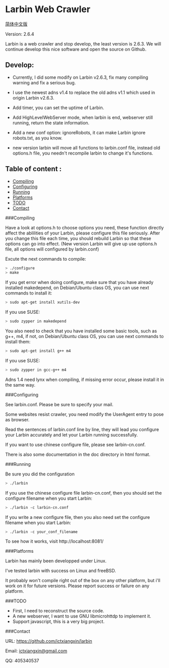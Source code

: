 Larbin Web Crawler
==================

[简体中文版](/README.md)

Version: 2.6.4

Larbin is a web crawler and stop develop, the least version is 2.6.3.
We will continue develop this nice software and open the source on Github.

Develop:
--------

* Currently, I did some modify on Larbin v2.6.3, fix many compiling warning and fix a serious bug.

* I use the newest adns v1.4 to replace the old adns v1.1 which used in origin Larbin v2.6.3.

* Add timer, you can set the uptime of Larbin.

* Add HighLevelWebServer mode, when larbin is end, webserver still running, return the state information.

* Add a new conf option: ignoreRobots, it can make Larbin ignore robots.txt, as you know.

* new version larbin will move all functions to larbin.conf file, instead old options.h file, you needn't recompile larbin to change it's functions.

Table of content :
------------------

* [Compiling](#compiling)
* [Configuring](#configuring)
* [Running](#running)
* [Platforms](#platforms)
* [TODO](#TODO)
* [Contact](#contact)

###Compiling

Have a look at options.h to choose options you need, these function directly affect the ablilities of your Larbin, please configure this file seriously. After you change this file each time, you should rebuild Larbin so that these options can go into effect.
(New version Larbin will give up use options.h file, all options will configured by larbin.conf)

Excute the next commands to compile:

```bash
> ./configure
> make
```
If you get error when doing configure, make sure that you have already installed makedepend, on Debian/Ubuntu class OS, you can use next commands to install it:
```bash
> sudo apt-get install xutils-dev
```
If you use SUSE:
```bash
> sudo zypper in makedepend
```
You also need to check that you have installed some basic tools, such as g++, m4, if not, on Debian/Ubuntu class OS, you can use next commands to install them:
```bash
> sudo apt-get install g++ m4
``` 
If you use SUSE:
```bash
> sudo zypper in gcc-g++ m4
```
Adns 1.4 need lynx when compiling, if missing error occur, please install it in the same way.

###Configuring

See larbin.conf. Please be sure to specify your mail.

Some websites resist crawler, you need modify the UserAgent entry to pose as browser.

Read the sentences of larbin.conf line by line, they will lead you configure your Larbin accurately and let your Larbin running successfully.

If you want to use chinese configure file, please see larbin-cn.conf.

There is also some documentation in the doc directory in html format.

###Running

Be sure you did the configuration

```bash
> ./larbin
```
If you use the chinese configure file larbin-cn.conf, then you should set the configure filename when you start Larbin:
```bash
> ./larbin -c larbin-cn.conf
```
If you write a new configure file, then you also need set the configure filename when you start Larbin:
```bash
> ./larbin -c your_conf_filename
```

To see how it works, visit http://localhost:8081/

###Platforms

Larbin has mainly been developped under Linux.

I've tested larbin with success on Linux and freeBSD.

It probably won't compile right out of the box on any other platform,
but i'll work on it for future versions. Please report success or failure on any platform.

###TODO

* First, I need to reconstruct the source code.
* A new webserver, I want to use GNU libmicrohttdp to implement it.
* Support javascript, this is a very big project.

###Contact

URL: https://github.com/ictxiangxin/larbin

Email: ictxiangxin@gmail.com

QQ: 405340537
